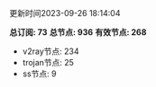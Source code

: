 更新时间2023-09-26 18:14:04

**总订阅: 73**
**总节点: 936**
**有效节点: 268**
- v2ray节点: 234
- trojan节点: 25
- ss节点: 9
